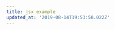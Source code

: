 ```yaml
---
title: jsx example
updated_at: '2019-08-14T19:53:58.022Z'
---
```

<Slider title="lorem">
  <Image path="/lalala">
  <Image path="/nanana">
</Slider>
